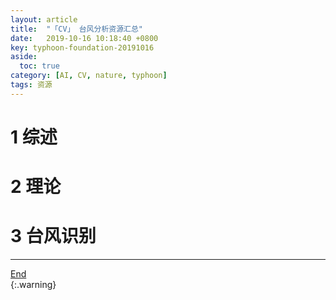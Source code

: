```yaml
---
layout: article
title:  "「CV」 台风分析资源汇总"
date:   2019-10-16 10:18:40 +0800
key: typhoon-foundation-20191016
aside:
  toc: true
category: [AI, CV, nature, typhoon]
tags: 资源
---
```

<span id='head'></span>  

<!--more-->

# 1 综述

# 2 理论

# 3 台风识别

-------------------  
[End](#head)   
{:.warning}  

